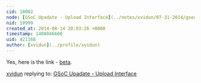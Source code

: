 ```yaml
---
cid: 10002
node: [GSoC Upadate - Upload Interface](../notes/xvidun/07-31-2014/gsoc-upadate-upload-interface)
nid: 10999
created_at: 2014-08-14 20:03:26 +0000
timestamp: 1408046606
uid: 421168
author: [xvidun](../profile/xvidun)
---
```


Yes, here is the link - [beta](http://107.178.213.64/beta).

[xvidun](../profile/xvidun) replying to: [GSoC Upadate - Upload Interface](../notes/xvidun/07-31-2014/gsoc-upadate-upload-interface)

